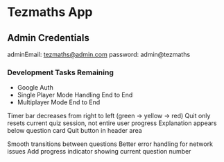 # Tezmaths App

## Admin Credentials

adminEmail: <tezmaths@admin.com>
password: admin@tezmaths

### Development Tasks Remaining

- Google Auth
- Single Player Mode Handling End to End
- Multiplayer Mode End to End

Timer bar decreases from right to left (green → yellow → red)
Quit only resets current quiz session, not entire user progress
Explanation appears below question card
Quit button in header area

Smooth transitions between questions
Better error handling for network issues
Add progress indicator showing current question number
